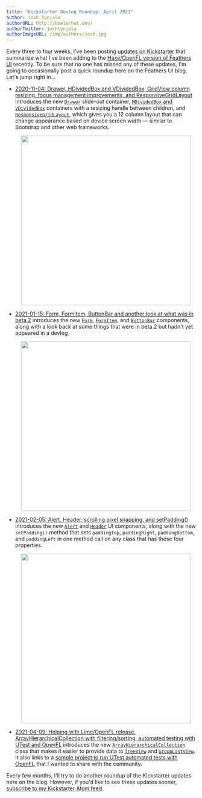 ```yaml
---
title: "Kickstarter Devlog Roundup: April 2021"
author: Josh Tynjala
authorURL: http://bowlerhat.dev/
authorTwitter: joshtynjala
authorImageURL: /img/authors/josh.jpg
---
```


Every three to four weeks, I've been posting [updates on Kickstarter](https://www.kickstarter.com/projects/feathersui/feathers-ui-cross-platform-components-for-haxe-and-openfl/posts) that summarize what I've been adding to the [Haxe/OpenFL version of Feathers UI](https://feathersui.com/openfl/) recently. To be sure that no one has missed any of these updates, I'm going to occasionally post a quick roundup here on the Feathers UI blog. Let's jump right in…

<!-- truncate -->

- [2020-11-04: Drawer, HDividedBox and VDividedBox, GridView column resizing, focus management improvements, and ResponsiveGridLayout](https://www.kickstarter.com/projects/feathersui/feathers-ui-cross-platform-components-for-haxe-and-openfl/posts/3009633) introduces the new [`Drawer`](https://feathersui.com/learn/haxe-openfl/drawer/) slide-out container, [`HDividedBox` and `VDividedBox`](https://feathersui.com/learn/haxe-openfl/divided-box/) containers with a resizing handle between children, and [`ResponsiveGridLayout`](https://api.feathersui.com/v1.0.0-beta.3/feathers/layout/ResponsiveGridLayout.html), which gives you a 12 column layout that can change appearance based on device screen width — similar to Bootstrap and other web frameworks.

    <div style="text-align:center;"><a href="https://api.feathersui.com/current/feathers/controls/HDividedBox.html"><img src="/blog/img/beta-1-feathersui-horizontal-divided-box.png" style="width:450px"/></a></div>

- [2021-01-15: Form, FormItem, ButtonBar and another look at what was in beta.2](https://www.kickstarter.com/projects/feathersui/feathers-ui-cross-platform-components-for-haxe-and-openfl/posts/3074409) introduces the new [`Form`](https://feathersui.com/learn/haxe-openfl/form), [`FormItem`](https://api.feathersui.com/current/feathers/controls/FormItem.html), and [`ButtonBar`](https://feathersui.com/learn/haxe-openfl/button-bar/) components, along with a look back at some things that were in beta.2 but hadn't yet appeared in a devlog.
    <div style="text-align:center;"><a href="https://api.feathersui.com/current/feathers/controls/Form.html"><img src="/blog/img/beta-3-feathersui-form.png" style="width:450px"/></a></div>

- [2021-02-05: Alert, Header, scrolling pixel snapping, and setPadding()](https://www.kickstarter.com/projects/feathersui/feathers-ui-cross-platform-components-for-haxe-and-openfl/posts/3093080) introduces the new [`Alert`](https://feathersui.com/learn/haxe-openfl/alert/) and [`Header`](https://feathersui.com/learn/haxe-openfl/header/) UI components, along with the new `setPadding()` method that sets `paddingTop`, `paddingRight`, `paddingBottom`, and `paddingLeft` in one method call on any class that has these four properties.

    <div style="text-align:center;"><a href="https://api.feathersui.com/current/feathers/controls/Alert.html"><img src="/blog/img/beta-3-feathersui-alert.png" style="width:450px"/></a></div>

- [2021-04-09: Helping with Lime/OpenFL release, ArrayHierarchicalCollection with filtering/sorting, automated testing with UTest and OpenFL](https://www.kickstarter.com/projects/feathersui/feathers-ui-cross-platform-components-for-haxe-and-openfl/posts/3155336) introduces the new [`ArrayHierarchicalCollection`](https://api.feathersui.com/current/feathers/data/ArrayHierarchicalCollection.html) class that makes it easier to provide data to [`TreeView`](https://feathersui.com/learn/haxe-openfl/tree-view/) and [`GroupListView`](https://feathersui.com/learn/haxe-openfl/group-list-view/). It also links to a [sample project to run UTest automated tests with OpenFL](https://github.com/joshtynjala/openfl-utest-sample) that I wanted to share with the community.

Every few months, I'll try to do another roundup of the Kickstarter updates here on the blog. However, if you'd like to see these updates sooner, [subscribe to my Kickstarter Atom feed](https://www.kickstarter.com/projects/feathersui/feathers-ui-cross-platform-components-for-haxe-and-openfl/posts.atom).
